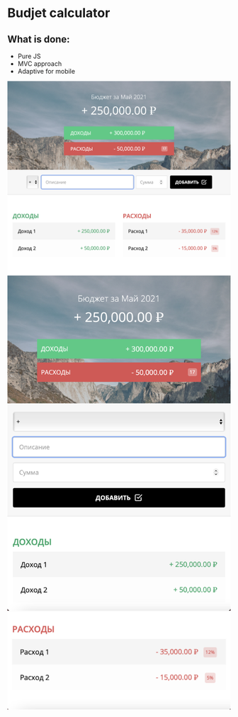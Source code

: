 # Budjet calculator

## What is done:

* Pure JS
* MVC approach
* Adaptive for mobile

![Screenshot](Screen1.png)
![Screenshot](Screen2.png)
![Screenshot](Screen3.png)
